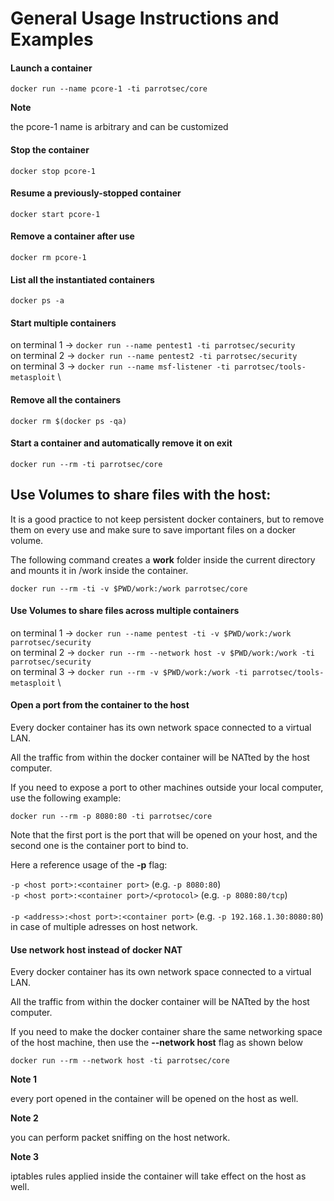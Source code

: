 # General Usage Instructions and Examples #

#### Launch a container ####

    docker run --name pcore-1 -ti parrotsec/core

<div class="panel panel-info">
  <div class="panel-heading">
    <i class="fa fa-info-circle badge" aria-hidden="true"></i>

**Note**

  </div>
  <div class="panel-body">
  the pcore-1 name is arbitrary and can be customized
  </div>
</div>

#### Stop the container ####

    docker stop pcore-1

#### Resume a previously-stopped container ####

    docker start pcore-1

#### Remove a container after use ####

    docker rm pcore-1

#### List all the instantiated containers ####

    docker ps -a

#### Start multiple containers ####

on terminal 1 -> `docker run --name pentest1 -ti parrotsec/security` \
on terminal 2 -> `docker run --name pentest2 -ti parrotsec/security` \
on terminal 3 -> `docker run --name msf-listener -ti parrotsec/tools-metasploit` \

#### Remove all the containers ####

    docker rm $(docker ps -qa)

#### Start a container and automatically remove it on exit ####

    docker run --rm -ti parrotsec/core

## Use Volumes to share files with the host:
It is a good practice to not keep persistent docker containers, but to remove them on every use and make sure to save important files on a docker volume.

The following command creates a **work** folder inside the current directory and mounts it in /work inside the container.

    docker run --rm -ti -v $PWD/work:/work parrotsec/core

#### Use Volumes to share files across multiple containers ####

on terminal 1 -> `docker run --name pentest -ti -v $PWD/work:/work parrotsec/security` \
on terminal 2 -> `docker run --rm --network host -v $PWD/work:/work -ti parrotsec/security` \
on terminal 3 -> `docker run --rm -v $PWD/work:/work -ti parrotsec/tools-metasploit` \

#### Open a port from the container to the host ####

Every docker container has its own network space connected to a virtual LAN.

All the traffic from within the docker container will be NATted by the host computer.

If you need to expose a port to other machines outside your local computer, use the following example:

    docker run --rm -p 8080:80 -ti parrotsec/core

Note that the first port is the port that will be opened on your host, and the second one is the container port to bind to.

Here a reference usage of the **-p** flag:

`-p <host port>:<container port>` (e.g. `-p 8080:80`) \
`-p <host port>:<container port>/<protocol>` (e.g. `-p 8080:80/tcp`) \
\
`-p <address>:<host port>:<container port>` (e.g. `-p 192.168.1.30:8080:80`) \
in case of multiple adresses on host network.

#### Use network host instead of docker NAT ####

Every docker container has its own network space connected to a virtual LAN.

All the traffic from within the docker container will be NATted by the host computer.

If you need to make the docker container share the same networking space of the host machine, then use the **--network host** flag as shown below

    docker run --rm --network host -ti parrotsec/core

<div class="panel panel-info">
  <div class="panel-heading">
    <i class="fa fa-info-circle badge" aria-hidden="true"></i>

**Note 1**

  </div>
  <div class="panel-body">
  every port opened in the container will be opened on the host as well.
  </div>
</div>


<div class="panel panel-info">
  <div class="panel-heading">
    <i class="fa fa-info-circle badge" aria-hidden="true"></i>

**Note 2**

  </div>
  <div class="panel-body">
  you can perform packet sniffing on the host network.
  </div>
</div>


<div class="panel panel-info">
  <div class="panel-heading">
    <i class="fa fa-info-circle badge" aria-hidden="true"></i>

**Note 3**

  </div>
  <div class="panel-body">
  iptables rules applied inside the container will take effect on the host as well.
  </div>
</div>
